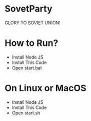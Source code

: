 # SovetParty
GLORY TO SOVIET UNION!
# How to Run?
- Install Node JS
- Install This Code
- Open start.bat
# On Linux or MacOS
- Install Node JS
- Install This Code
- Open start.sh
